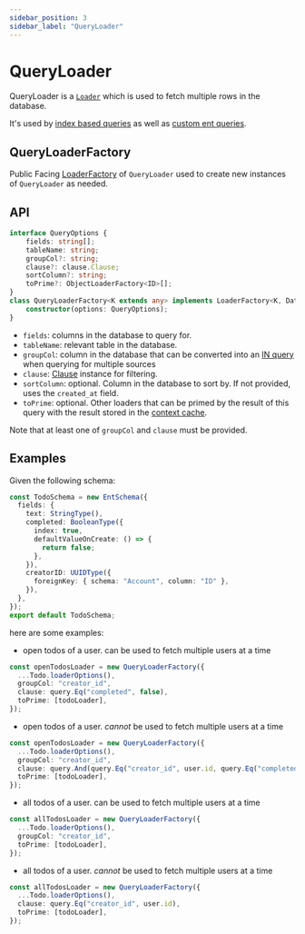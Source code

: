 ```yaml
---
sidebar_position: 3
sidebar_label: "QueryLoader"
---
```


# QueryLoader

QueryLoader is a [`Loader`](/docs/loaders/loader) which is used to fetch multiple rows in the database.

It's used by [index based queries](/docs/core-concepts/ent-query#index-based-query) as well as [custom ent queries](/docs/custom-data-access/custom-queries#custom-entquery).

## QueryLoaderFactory

Public Facing [LoaderFactory](/docs/loaders/loader#loaderfactory) of `QueryLoader` used to create new instances of `QueryLoader` as needed.

## API

```ts
interface QueryOptions {
    fields: string[];
    tableName: string;
    groupCol?: string;
    clause?: clause.Clause;
    sortColumn?: string;
    toPrime?: ObjectLoaderFactory<ID>[];
}
class QueryLoaderFactory<K extends any> implements LoaderFactory<K, Data[]> {
    constructor(options: QueryOptions);
}
```

* `fields`: columns in the database to query for.
* `tableName`: relevant table in the database.
* `groupCol`: column in the database that can be converted into an [IN query](https://www.w3schools.com/sql/sql_in.asp) when querying for multiple sources
* `clause`: [Clause](/docs/advanced-topics/clause) instance for filtering.
* `sortColumn`: optional. Column in the database to sort by. If not provided, uses the `created_at` field.
* `toPrime`: optional. Other loaders that can be primed by the result of this query with the result stored in the [context cache](/docs/core-concepts/context-caching).

Note that at least one of `groupCol` and `clause` must be provided.

## Examples

Given the following schema:

```ts title="src/schema/todo_schema.ts"
const TodoSchema = new EntSchema({
  fields: {
    text: StringType(),
    completed: BooleanType({
      index: true,
      defaultValueOnCreate: () => {
        return false;
      },
    }),
    creatorID: UUIDType({
      foreignKey: { schema: "Account", column: "ID" },
    }),
  }, 
}); 
export default TodoSchema; 

```

here are some examples:

* open todos of a user. can be used to fetch multiple users at a time

```ts
const openTodosLoader = new QueryLoaderFactory({
  ...Todo.loaderOptions(),
  groupCol: "creator_id",
  clause: query.Eq("completed", false),
  toPrime: [todoLoader],
});
```

* open todos of a user. *cannot* be used to fetch multiple users at a time

```ts
const openTodosLoader = new QueryLoaderFactory({
  ...Todo.loaderOptions(),
  groupCol: "creator_id",
  clause: query.And(query.Eq("creator_id", user.id, query.Eq("completed", false)),
  toPrime: [todoLoader],
});
```

* all todos of a user. can be used to fetch multiple users at a time

```ts
const allTodosLoader = new QueryLoaderFactory({
  ...Todo.loaderOptions(),
  groupCol: "creator_id",
  toPrime: [todoLoader],
});
```

* all todos of a user. *cannot* be used to fetch multiple users at a time

```ts
const allTodosLoader = new QueryLoaderFactory({
  ...Todo.loaderOptions(),
  clause: query.Eq("creator_id", user.id),
  toPrime: [todoLoader],
});
```
